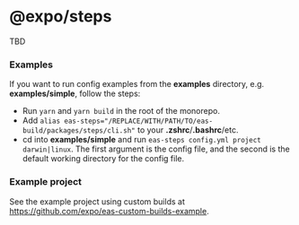 # @expo/steps

TBD

### Examples

If you want to run config examples from the **examples** directory, e.g. **examples/simple**, follow the steps:

- Run `yarn` and `yarn build` in the root of the monorepo.
- Add `alias eas-steps="/REPLACE/WITH/PATH/TO/eas-build/packages/steps/cli.sh"` to your **.zshrc**/**.bashrc**/etc.
- cd into **examples/simple** and run `eas-steps config.yml project darwin|linux`. The first argument is the config file, and the second is the default working directory for the config file.

### Example project

See the example project using custom builds at https://github.com/expo/eas-custom-builds-example.

